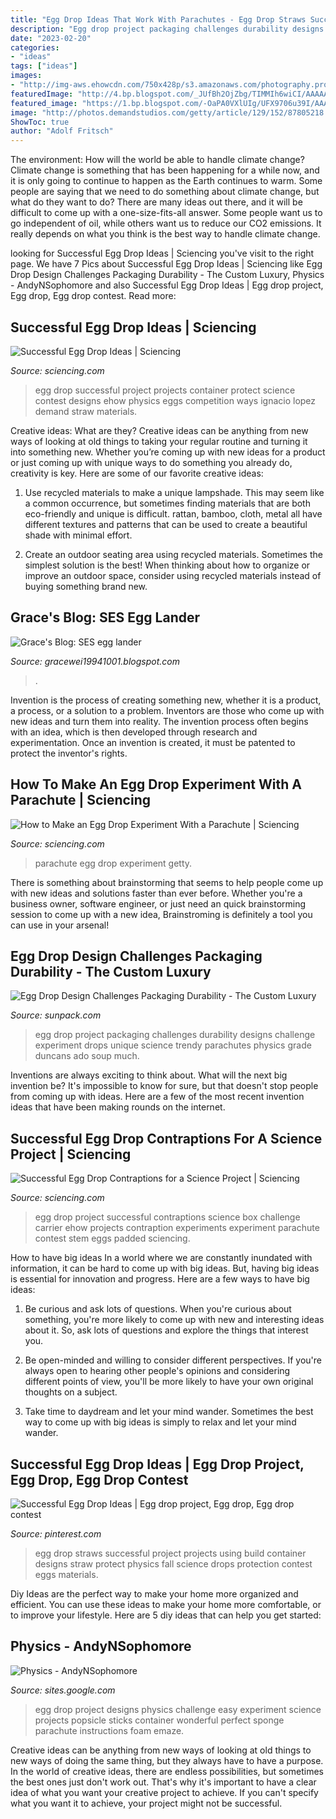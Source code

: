 ```yaml
---
title: "Egg Drop Ideas That Work With Parachutes - Egg Drop Straws Successful Project Projects Using Build Container Designs Straw Protect Physics Fall Science Drops Protection Contest Eggs Materials"
description: "Egg drop project packaging challenges durability designs challenge experiment drops unique science trendy parachutes physics grade duncans ado soup much"
date: "2023-02-20"
categories:
- "ideas"
tags: ["ideas"]
images:
- "http://img-aws.ehowcdn.com/750x428p/s3.amazonaws.com/photography.prod.demandstudios.com/86098338-2f02-46e0-a725-6016a673ae44.jpg"
featuredImage: "http://4.bp.blogspot.com/_JUfBh2OjZbg/TIMMIh6wiCI/AAAAAAAAHPg/t8Pn_X-GIIQ/s400/IMG_5775.JPG"
featured_image: "https://1.bp.blogspot.com/-OaPA0VXlUIg/UFX9706u39I/AAAAAAAAABw/75StO8tZPAU/s1600/未命名_副本.jpg"
image: "http://photos.demandstudios.com/getty/article/129/152/87805218.jpg"
ShowToc: true
author: "Adolf Fritsch"
---
```



The environment: How will the world be able to handle climate change?
Climate change is something that has been happening for a while now, and it is only going to continue to happen as the Earth continues to warm. Some people are saying that we need to do something about climate change, but what do they want to do? There are many ideas out there, and it will be difficult to come up with a one-size-fits-all answer. Some people want us to go independent of oil, while others want us to reduce our CO2 emissions. It really depends on what you think is the best way to handle climate change.

	

		
looking for Successful Egg Drop Ideas | Sciencing you've visit to the right page. We have 7 Pics about Successful Egg Drop Ideas | Sciencing like Egg Drop Design Challenges Packaging Durability - The Custom Luxury, Physics - AndyNSophomore and also Successful Egg Drop Ideas | Egg drop project, Egg drop, Egg drop contest. Read more:
		
    
## Successful Egg Drop Ideas | Sciencing

<img loading=lazy src="http://img-aws.ehowcdn.com/750x428p/s3.amazonaws.com/photography.prod.demandstudios.com/86098338-2f02-46e0-a725-6016a673ae44.jpg" onerror="this.onerror=null;this.src='https://tse3.mm.bing.net/th?id=OIP.NR47EioreIcoSxzZqTOklwHaEO&amp;pid=15.1';" alt="Successful Egg Drop Ideas | Sciencing">

_Source: sciencing.com_

>egg drop successful project projects container protect science contest designs ehow physics eggs competition ways ignacio lopez demand straw materials. 

	

Creative ideas: What are they?
Creative ideas can be anything from new ways of looking at old things to taking your regular routine and turning it into something new. Whether you’re coming up with new ideas for a product or just coming up with unique ways to do something you already do, creativity is key. Here are some of our favorite creative ideas: 
1. Use recycled materials to make a unique lampshade. This may seem like a common occurrence, but sometimes finding materials that are both eco-friendly and unique is difficult. rattan, bamboo, cloth, metal all have different textures and patterns that can be used to create a beautiful shade with minimal effort. 

2. Create an outdoor seating area using recycled materials. Sometimes the simplest solution is the best! When thinking about how to organize or improve an outdoor space, consider using recycled materials instead of buying something brand new.

    
## Grace&#039;s Blog: SES Egg Lander

<img loading=lazy src="https://1.bp.blogspot.com/-OaPA0VXlUIg/UFX9706u39I/AAAAAAAAABw/75StO8tZPAU/s1600/未命名_副本.jpg" onerror="this.onerror=null;this.src='https://tse1.mm.bing.net/th?id=OIP.V-MSKBxIfCxCqLamos6LqgHaJ4&amp;pid=15.1';" alt="Grace&#039;s Blog: SES egg lander">

_Source: gracewei19941001.blogspot.com_

>. 

	

Invention is the process of creating something new, whether it is a product, a process, or a solution to a problem. Inventors are those who come up with new ideas and turn them into reality. The invention process often begins with an idea, which is then developed through research and experimentation. Once an invention is created, it must be patented to protect the inventor's rights.

    
## How To Make An Egg Drop Experiment With A Parachute | Sciencing

<img loading=lazy src="http://photos.demandstudios.com/getty/article/129/152/87805218.jpg" onerror="this.onerror=null;this.src='https://tse2.mm.bing.net/th?id=OIP.3zb3MGY5T-1WS9bBg6sgngHaFu&amp;pid=15.1';" alt="How to Make an Egg Drop Experiment With a Parachute | Sciencing">

_Source: sciencing.com_

>parachute egg drop experiment getty. 

	

There is something about brainstorming that seems to help people come up with new ideas and solutions faster than ever before. Whether you're a business owner, software engineer, or just need an quick brainstorming session to come up with a new idea, Brainstroming is definitely a tool you can use in your arsenal!

    
## Egg Drop Design Challenges Packaging Durability - The Custom Luxury

<img loading=lazy src="http://www.sunpack.com/wp-content/uploads/2012/06/100_77701.jpg" onerror="this.onerror=null;this.src='https://tse4.mm.bing.net/th?id=OIP.b-qXUAcnsZQ_W0A7JS05GAHaJ4&amp;pid=15.1';" alt="Egg Drop Design Challenges Packaging Durability - The Custom Luxury">

_Source: sunpack.com_

>egg drop project packaging challenges durability designs challenge experiment drops unique science trendy parachutes physics grade duncans ado soup much. 

	

Inventions are always exciting to think about. What will the next big invention be? It's impossible to know for sure, but that doesn't stop people from coming up with ideas. Here are a few of the most recent invention ideas that have been making rounds on the internet.

    
## Successful Egg Drop Contraptions For A Science Project | Sciencing

<img loading=lazy src="http://img-aws.ehowcdn.com/877x500p/s3.amazonaws.com/photography.prod.demandstudios.com/ee9fc711-8f4f-4327-b0a9-5f7122fa2189.jpg" onerror="this.onerror=null;this.src='https://tse4.mm.bing.net/th?id=OIP.xEjiGNzO5mOWmJPCqdeyGAHaEO&amp;pid=15.1';" alt="Successful Egg Drop Contraptions for a Science Project | Sciencing">

_Source: sciencing.com_

>egg drop project successful contraptions science box challenge carrier ehow projects contraption experiments experiment parachute contest stem eggs padded sciencing. 

	

How to have big ideas
In a world where we are constantly inundated with information, it can be hard to come up with big ideas. But, having big ideas is essential for innovation and progress. Here are a few ways to have big ideas:
1) Be curious and ask lots of questions. When you're curious about something, you're more likely to come up with new and interesting ideas about it. So, ask lots of questions and explore the things that interest you.

2) Be open-minded and willing to consider different perspectives. If you're always open to hearing other people's opinions and considering different points of view, you'll be more likely to have your own original thoughts on a subject.

3) Take time to daydream and let your mind wander. Sometimes the best way to come up with big ideas is simply to relax and let your mind wander.

    
## Successful Egg Drop Ideas | Egg Drop Project, Egg Drop, Egg Drop Contest

<img loading=lazy src="https://i.pinimg.com/originals/16/3a/8f/163a8fe99f790a780fb93d534c2abe81.jpg" onerror="this.onerror=null;this.src='https://tse2.mm.bing.net/th?id=OIP.8kqbwSmajub_tCyEWbA__QHaEO&amp;pid=15.1';" alt="Successful Egg Drop Ideas | Egg drop project, Egg drop, Egg drop contest">

_Source: pinterest.com_

>egg drop straws successful project projects using build container designs straw protect physics fall science drops protection contest eggs materials. 

	

Diy Ideas are the perfect way to make your home more organized and efficient. You can use these ideas to make your home more comfortable, or to improve your lifestyle. Here are 5 diy ideas that can help you get started: 

    
## Physics - AndyNSophomore

<img loading=lazy src="http://4.bp.blogspot.com/_JUfBh2OjZbg/TIMMIh6wiCI/AAAAAAAAHPg/t8Pn_X-GIIQ/s400/IMG_5775.JPG" onerror="this.onerror=null;this.src='https://tse3.mm.bing.net/th?id=OIP.pkF2tM7Z1YWkfAXtyOeKdgAAAA&amp;pid=15.1';" alt="Physics - AndyNSophomore">

_Source: sites.google.com_

>egg drop project designs physics challenge easy experiment science projects popsicle sticks container wonderful perfect sponge parachute instructions foam emaze. 

	

Creative ideas can be anything from new ways of looking at old things to new ways of doing the same thing, but they always have to have a purpose. In the world of creative ideas, there are endless possibilities, but sometimes the best ones just don't work out. That's why it's important to have a clear idea of what you want your creative project to achieve. If you can't specify what you want it to achieve, your project might not be successful.

